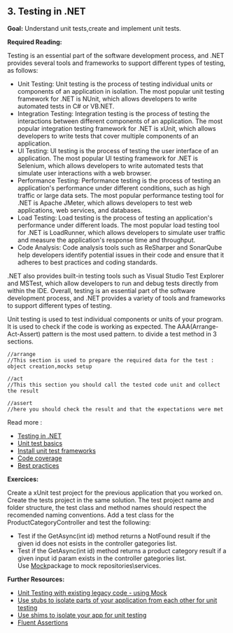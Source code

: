 ## 3. Testing in .NET

**Goal:** Understand unit tests,create and implement unit tests.
 
**Required Reading:**

Testing is an essential part of the software development process, and .NET provides several tools and frameworks to support different types of testing, as follows:
 - Unit Testing: Unit testing is the process of testing individual units or components of an application in isolation. The most popular unit testing framework for .NET is NUnit, which allows developers to write automated tests in C# or VB.NET.
 - Integration Testing: Integration testing is the process of testing the interactions between different components of an application. The most popular integration testing framework for .NET is xUnit, which allows developers to write tests that cover multiple components of an application.
- UI Testing: UI testing is the process of testing the user interface of an application. The most popular UI testing framework for .NET is Selenium, which allows developers to write automated tests that simulate user interactions with a web browser.
- Performance Testing: Performance testing is the process of testing an application's performance under different conditions, such as high traffic or large data sets. The most popular performance testing tool for .NET is Apache JMeter, which allows developers to test web applications, web services, and databases.
- Load Testing: Load testing is the process of testing an application's performance under different loads. The most popular load testing tool for .NET is LoadRunner, which allows developers to simulate user traffic and measure the application's response time and throughput.
 - Code Analysis: Code analysis tools such as ReSharper and SonarQube help developers identify potential issues in their code and ensure that it adheres to best practices and coding standards.

.NET also provides built-in testing tools such as Visual Studio Test Explorer and MSTest, which allow developers to run and debug tests directly from within the IDE. Overall, testing is an essential part of the software development process, and .NET provides a variety of tools and frameworks to support different types of testing.

Unit testing is used to test individual components or units of your program.
It is used to check if the code is working as expected.
The AAA(Arrange-Act-Assert) pattern is the most used pattern. to divide a test method in 3 sections.
 
 	//arrange  
 	//This section is used to prepare the required data for the test : object creation,mocks setup  

 	//act  
 	//This this section you should call the tested code unit and collect the result  

 	//assert  
 	//here you should check the result and that the expectations were met  

Read more :
  - [Testing in .NET](https://learn.microsoft.com/en-us/dotnet/core/testing/)
  - [Unit test basics](https://learn.microsoft.com/en-us/visualstudio/test/unit-test-basics?view=vs-2022)
  - [Install unit test frameworks](https://learn.microsoft.com/en-us/visualstudio/test/install-third-party-unit-test-frameworks?view=vs-2022)
  - [Code coverage](https://learn.microsoft.com/en-us/visualstudio/test/using-code-coverage-to-determine-how-much-code-is-being-tested?view=vs-2022&tabs=csharp)
  - [Best practices](https://learn.microsoft.com/en-us/dotnet/core/testing/unit-testing-best-practices)

**Exercices:**

Create a xUnit test project for the previous application that you worked on.
Create the tests project in the same solution.
The test project name and folder structure, the test class and method names should respect the recomended naming conventions.
Add a test class for the ProductCategoryController and test the following:  
 - Test if the GetAsync(int id) method returns a NotFound result if the given id does not esists in the controller gategories list.  
 - Test if the GetAsync(int id) method returns a product category result if a given input id param exists in the controller gategories list.  
Use [Mock](https://learn.microsoft.com/en-us/aspnet/core/mvc/controllers/testing?view=aspnetcore-7.0)package to mock repositories\services.  

**Further Resources:**

 - [Unit Testing with existing legacy code - using Mock](https://learn.microsoft.com/en-us/shows/visual-studio-toolbox/unit-testing-existing-code)  
 - [Use stubs to isolate parts of your application from each other for unit testing](https://learn.microsoft.com/en-us/visualstudio/test/using-stubs-to-isolate-parts-of-your-application-from-each-other-for-unit-testing?view=vs-2022&tabs=csharp)    
 - [Use shims to isolate your app for unit testing](https://learn.microsoft.com/en-us/visualstudio/test/using-shims-to-isolate-your-application-from-other-assemblies-for-unit-testing?view=vs-2022&tabs=csharp)  
 - [Fluent  Assertions](https://www.youtube.com/watch?v=MJhQCMnRggs)    
